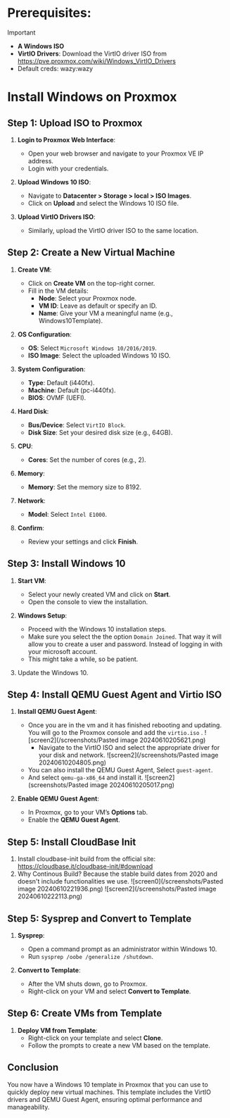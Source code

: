 # Prerequisites:

> [!IMPORTANT]
> - **A Windows ISO**
> - **VirtIO Drivers**: Download the VirtIO driver ISO from https://pve.proxmox.com/wiki/Windows_VirtIO_Drivers
> - Default creds: wazy:wazy

# Install Windows on Proxmox

## Step 1: Upload ISO to Proxmox

1. **Login to Proxmox Web Interface**:
   - Open your web browser and navigate to your Proxmox VE IP address.
   - Login with your credentials.

2. **Upload Windows 10 ISO**:
   - Navigate to **Datacenter > Storage > local > ISO Images**.
   - Click on **Upload** and select the Windows 10 ISO file.

3. **Upload VirtIO Drivers ISO**:
   - Similarly, upload the VirtIO driver ISO to the same location.

## Step 2: Create a New Virtual Machine

1. **Create VM**:
   - Click on **Create VM** on the top-right corner.
   - Fill in the VM details:
     - **Node**: Select your Proxmox node.
     - **VM ID**: Leave as default or specify an ID.
     - **Name**: Give your VM a meaningful name (e.g., Windows10Template).

2. **OS Configuration**:
   - **OS**: Select `Microsoft Windows 10/2016/2019`.
   - **ISO Image**: Select the uploaded Windows 10 ISO.

3. **System Configuration**:
   - **Type**: Default (i440fx).
   - **Machine**: Default (pc-i440fx).
   - **BIOS**: OVMF (UEFI).

4. **Hard Disk**:
   - **Bus/Device**: Select `VirtIO Block`.
   - **Disk Size**: Set your desired disk size (e.g., 64GB).

5. **CPU**:
   - **Cores**: Set the number of cores (e.g., 2).

6. **Memory**:
   - **Memory**: Set the memory size to 8192.

7. **Network**:
   - **Model**: Select `Intel E1000`.

8. **Confirm**:
   - Review your settings and click **Finish**.

## Step 3: Install Windows 10

1. **Start VM**:
   - Select your newly created VM and click on **Start**.
   - Open the console to view the installation.

2. **Windows Setup**:
   - Proceed with the Windows 10 installation steps.
   - Make sure you select the the option `Domain Joined`. That way it will allow you to create a user and password. Instead of logging in with your microsoft account.
   - This might take a while, so be patient.
3.  Update the Windows 10. 

## Step 4: Install QEMU Guest Agent and Virtio ISO

1. **Install QEMU Guest Agent**:
	- Once you are in the vm and it has finished rebooting and updating. You will go to the Proxmox console and add the `virtio.iso` .
   ![screen2](/screenshots/Pasted image 20240610205621.png)
	   - Navigate to the VirtIO ISO and select the appropriate driver for your disk and network.
	 ![screen2](/screenshots/Pasted image 20240610204805.png)
	- You can also install the QEMU Guest Agent, Select `guest-agent`.
	- And select `qemu-ga-x86_64` and install it.
	![screen2](screenshots/Pasted image 20240610205017.png)

2. **Enable QEMU Guest Agent**:
   - In Proxmox, go to your VM’s **Options** tab.
   - Enable the **QEMU Guest Agent**.

## Step 5: Install CloudBase Init
1. Install cloudbase-init build from the official site: https://cloudbase.it/cloudbase-init/#download
2. Why Continous Build? Because the stable build dates from 2020 and doesn't include functionalities we use.
   ![screen0](/screenshots/Pasted image 20240610221936.png)
   ![screen2](/screenshots/Pasted image 20240610222113.png)
   
## Step 5: Sysprep and Convert to Template

1. **Sysprep**:
   - Open a command prompt as an administrator within Windows 10.
   - Run `sysprep /oobe /generalize /shutdown`.

2. **Convert to Template**:
   - After the VM shuts down, go to Proxmox.
   - Right-click on your VM and select **Convert to Template**.

## Step 6: Create VMs from Template

1. **Deploy VM from Template**:
   - Right-click on your template and select **Clone**.
   - Follow the prompts to create a new VM based on the template.

## Conclusion

You now have a Windows 10 template in Proxmox that you can use to quickly deploy new virtual machines. This template includes the VirtIO drivers and QEMU Guest Agent, ensuring optimal performance and manageability.
